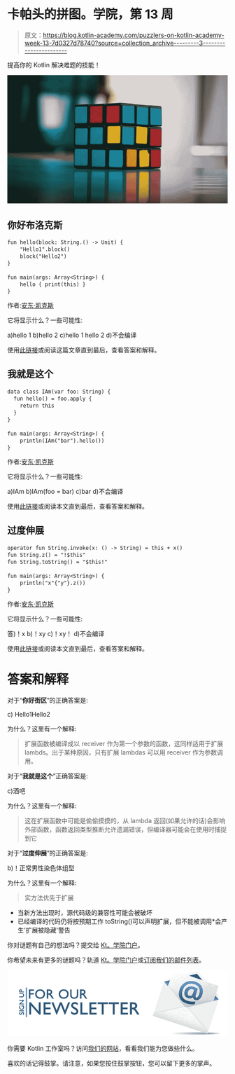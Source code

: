 # 卡帕头的拼图。学院，第 13 周

> 原文：<https://blog.kotlin-academy.com/puzzlers-on-kotlin-academy-week-13-7d0327d78740?source=collection_archive---------3----------------------->

提高你的 Kotlin 解决难题的技能！

![](img/b9360b8e801d8616b01d9e254b8246c2.png)

## 你好布洛克斯

```
fun hello(block: String.() -> Unit) {
    "Hello1".block()
    block("Hello2")
}

fun main(args: Array<String>) {
    hello { print(this) }
}
```

作者:[安东·凯克斯](https://github.com/angryziber/kotlin-puzzlers/blob/master/src/functions/helloBlock/HelloBlock.kts)

它将显示什么？一些可能性:

a)hello 1
b)hello 2
c)hello 1 hello 2
d)不会编译

使用[此链接](http://portal.kotlin-academy.com/#/?tag=puzzler-65)或阅读这篇文章直到最后，查看答案和解释。

## 我就是这个

```
data class IAm(var foo: String) {
  fun hello() = foo.apply {
    return this
  }
}

fun main(args: Array<String>) {
    println(IAm("bar").hello())
}
```

作者:[安东·凯克斯](https://github.com/angryziber/kotlin-puzzlers/blob/master/src/functions/iAmThis/IAmThis.kts)

它将显示什么？一些可能性:

a)IAm
b)IAm(foo = bar)
c)bar
d)不会编译

使用[此链接](http://portal.kotlin-academy.com/#/?tag=puzzler-66)或阅读本文直到最后，查看答案和解释。

## 过度伸展

```
operator fun String.invoke(x: () -> String) = this + x()
fun String.z() = "!$this"
fun String.toString() = "$this!"

fun main(args: Array<String>) {
    println("x"{"y"}.z())
}
```

作者:[安东·凯克斯](https://github.com/angryziber/kotlin-puzzlers/blob/master/src/functions/overextension/Overextension.kts)

它将显示什么？一些可能性:

答)！x
b)！xy
c)！xy！
d)不会编译

使用[此链接](http://portal.kotlin-academy.com/#/?tag=puzzler-67)或阅读本文直到最后，查看答案和解释。

# 答案和解释

对于“**你好街区**”的正确答案是:

c) Hello1Hello2

为什么？这里有一个解释:

> 扩展函数被编译成以 receiver 作为第一个参数的函数，这同样适用于扩展 lambds。出于某种原因，只有扩展 lambdas 可以用 receiver 作为参数调用。

对于“**我就是这个**”正确答案是:

c)酒吧

为什么？这里有一个解释:

> 这在扩展函数中可能是偷偷摸摸的，从 lambda 返回(如果允许的话)会影响外部函数，函数返回类型推断允许遗漏错误，但编译器可能会在使用时捕捉到它

对于“**过度伸展**”的正确答案是:

b)！正常男性染色体组型

为什么？这里有一个解释:

> 实方法优先于扩展

*   当新方法出现时，源代码级的兼容性可能会被破坏
*   已经编译的代码仍将按预期工作 toString()可以声明扩展，但不能被调用*会产生'扩展被隐藏'警告

你对谜题有自己的想法吗？提交给 [Kt。学院门户](http://portal.kotlin-academy.com/)。

你希望未来有更多的谜题吗？轨道 [Kt。学院门户](http://portal.kotlin-academy.com/)或[订阅我们的邮件列表](https://kotlin-academy.us17.list-manage.com/subscribe?u=5d3a48e1893758cb5be5c2919&id=d2ba84960a)。

![](img/a067d0a925b721e9a82bf36c2cffd874.png)

你需要 Kotlin 工作室吗？访问[我们的网站](https://www.kt.academy/)，看看我们能为您做些什么。

喜欢的话记得鼓掌。请注意，如果您按住鼓掌按钮，您可以留下更多的掌声。